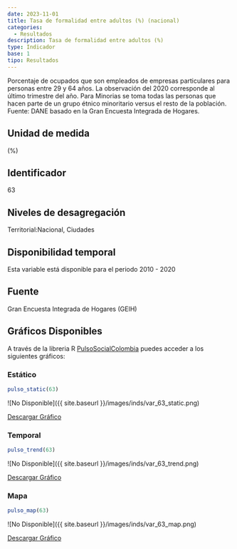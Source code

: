 ```yaml
---
date: 2023-11-01
title: Tasa de formalidad entre adultos (%) (nacional)
categories:
  - Resultados
description: Tasa de formalidad entre adultos (%)
type: Indicador
base: 1
tipo: Resultados
--- 
```


Porcentaje de ocupados que son empleados de empresas particulares para personas entre 29 y 64 años. La observación del 2020 corresponde al último trimestre del año. Para Minorias se toma todas las personas que hacen parte de un grupo étnico minoritario versus el resto de la población.
Fuente: DANE basado en la Gran Encuesta Integrada de Hogares.

## Unidad de medida
(%)

## Identificador
63

## Niveles de desagregación
Territorial:Nacional, Ciudades

## Disponibilidad temporal
Esta variable está disponible para el periodo 2010 - 2020

## Fuente
Gran Encuesta Integrada de Hogares (GEIH)

## Gráficos Disponibles

A través de la libreria R [PulsoSocialColombia](https://github.com/pulsosocialcolombia/PulsoSocialColombia) puedes acceder a los siguientes gráficos:

### Estático

``` R
pulso_static(63)
```

![No Disponible]({{ site.baseurl }}/images/inds/var_63_static.png)

<a href='{{ site.baseurl }}/images/inds/var_63_static.png'>Descargar Gráfico</a>

### Temporal

``` R
pulso_trend(63)
```

![No Disponible]({{ site.baseurl }}/images/inds/var_63_trend.png)

<a href='{{ site.baseurl }}/images/inds/var_63_trend.png'>Descargar Gráfico</a>

### Mapa

``` R
pulso_map(63)
```

![No Disponible]({{ site.baseurl }}/images/inds/var_63_map.png)

<a href='{{ site.baseurl }}/images/inds/var_63_map.png'>Descargar Gráfico</a>